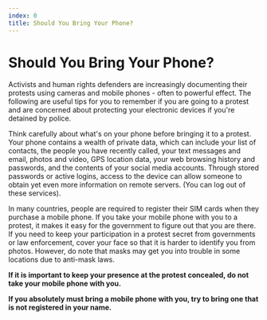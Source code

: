 ```yaml
---
index: 0
title: Should You Bring Your Phone?
---
```

# Should You Bring Your Phone?

Activists and human rights defenders are increasingly documenting their protests using cameras and mobile phones - often to powerful effect. The following are useful tips for you to remember if you are going to a protest and are concerned about protecting your electronic devices if you're detained by police.

Think carefully about what's on your phone before bringing it to a protest. Your phone contains a wealth of private data, which can include your list of contacts, the people you have recently called, your text messages and email, photos and video, GPS location data, your web browsing history and passwords, and the contents of your social media accounts. Through stored passwords or active logins, access to the device can allow someone to obtain yet even more information on remote servers. (You can log out of these services).

In many countries, people are required to register their SIM cards when they purchase a mobile phone. If you take your mobile phone with you to a protest, it makes it easy for the government to figure out that you are there. If you need to keep your participation in a protest secret from governments or law enforcement, cover your face so that it is harder to identify you from photos. However, do note that masks may get you into trouble in some locations due to anti-mask laws.

**If it is important to keep your presence at the protest concealed, do not take your mobile phone with you.**

**If you absolutely must bring a mobile phone with you, try to bring one that is not registered in your name.**